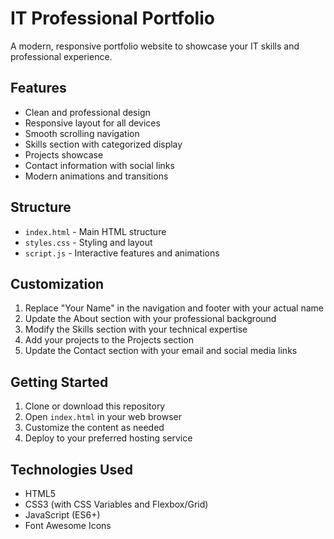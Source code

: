 # IT Professional Portfolio

A modern, responsive portfolio website to showcase your IT skills and professional experience.

## Features

- Clean and professional design
- Responsive layout for all devices
- Smooth scrolling navigation
- Skills section with categorized display
- Projects showcase
- Contact information with social links
- Modern animations and transitions

## Structure

- `index.html` - Main HTML structure
- `styles.css` - Styling and layout
- `script.js` - Interactive features and animations

## Customization

1. Replace "Your Name" in the navigation and footer with your actual name
2. Update the About section with your professional background
3. Modify the Skills section with your technical expertise
4. Add your projects to the Projects section
5. Update the Contact section with your email and social media links

## Getting Started

1. Clone or download this repository
2. Open `index.html` in your web browser
3. Customize the content as needed
4. Deploy to your preferred hosting service

## Technologies Used

- HTML5
- CSS3 (with CSS Variables and Flexbox/Grid)
- JavaScript (ES6+)
- Font Awesome Icons
